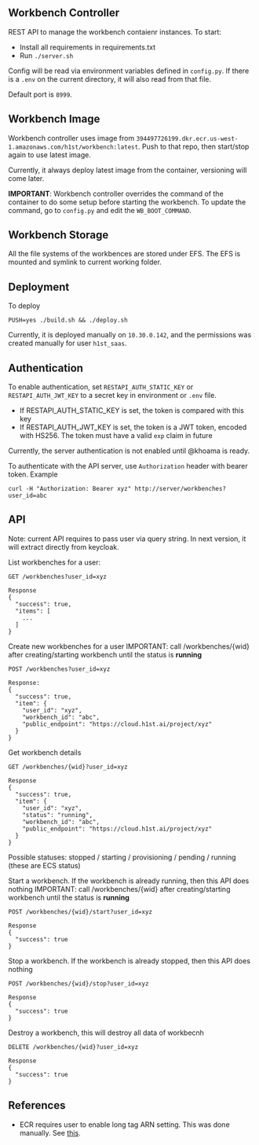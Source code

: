 ## Workbench Controller

REST API to manage the workbench contaienr instances.
To start:

  * Install all requirements in requirements.txt
  * Run `./server.sh`

Config will be read via environment variables defined in `config.py`.
If there is a `.env` on the current directory, it will also read from that file.

Default port is `8999`.

## Workbench Image

Workbench controller uses image from `394497726199.dkr.ecr.us-west-1.amazonaws.com/h1st/workbench:latest`.
Push to that repo, then start/stop again to use latest image.

Currently, it always deploy latest image from the container, versioning will come later.

**IMPORTANT**: Workbench controller overrides the command of the container to do some setup before starting the workbench.
To update the command, go to `config.py` and edit the `WB_BOOT_COMMAND`.

## Workbench Storage

All the file systems of the workbences are stored under EFS. The EFS is mounted and symlink to current working folder.

## Deployment

To deploy

```
PUSH=yes ./build.sh && ./deploy.sh
```

Currently, it is deployed manually on `10.30.0.142`, and the permissions was created manually for user `h1st_saas`.

## Authentication

To enable authentication, set `RESTAPI_AUTH_STATIC_KEY` or `RESTAPI_AUTH_JWT_KEY` to a secret key in environment or `.env` file.

  * If RESTAPI_AUTH_STATIC_KEY is set, the token is compared with this key
  * If RESTAPI_AUTH_JWT_KEY is set, the token is a JWT token, encoded with HS256. The token must have a valid `exp` claim in future


Currently, the server authentication is not enabled until @khoama is ready.

To authenticate with the API server, use `Authorization` header with bearer token. Example

```
curl -H "Authorization: Bearer xyz" http://server/workbenches?user_id=abc
```

## API


Note: current API requires to pass user via query string. In next version, it will extract directly from keycloak.

List workbenches for a user:

```
GET /workbenches?user_id=xyz

Response
{
  "success": true,
  "items": [
    ...
  ]
}
```

Create new workbenches for a user
IMPORTANT: call /workbenches/{wid} after creating/starting workbench until the status is **running**

```
POST /workbenches?user_id=xyz

Response:
{
  "success": true,
  "item": {
    "user_id": "xyz",
    "workbench_id": "abc",
    "public_endpoint": "https://cloud.h1st.ai/project/xyz"
  }
}
```

Get workbench details

```
GET /workbenches/{wid}?user_id=xyz

Response
{
  "success": true,
  "item": {
    "user_id": "xyz",
    "status": "running",
    "workbench_id": "abc",
    "public_endpoint": "https://cloud.h1st.ai/project/xyz"
  }
}
```

Possible statuses: stopped / starting / provisioning / pending / running (these are ECS status)

Start a workbench. If the workbench is already running, then this API does nothing
IMPORTANT: call /workbenches/{wid} after creating/starting workbench until the status is **running**

```
POST /workbenches/{wid}/start?user_id=xyz

Response
{
  "success": true
}
```

Stop a workbench. If the workbench is already stopped, then this API does nothing
```
POST /workbenches/{wid}/stop?user_id=xyz

Response
{
  "success": true
}
```

Destroy a workbench, this will destroy all data of workbecnh
```
DELETE /workbenches/{wid}?user_id=xyz

Response
{
  "success": true
}
```

## References

  * ECR requires user to enable long tag ARN setting. This was done manually. See [this](https://docs.aws.amazon.com/AmazonECS/latest/developerguide/ecs-modifying-longer-id-settings.html).
